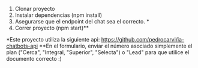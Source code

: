 1. Clonar proyecto
2. Instalar dependencias (npm install)
3. Asegurarse que el endpoint del chat sea el correcto. *
4. Correr proyecto (npm start)**

*Este proyecto utiliza la siguiente api: https://github.com/pedrocarvi/ia-chatbots-api
**En el formulario, enviar el número asociado simplemente el plan ("Cerca", "Integral, "Superior", "Selecta") o "Lead" para que utilice el documento correcto :)